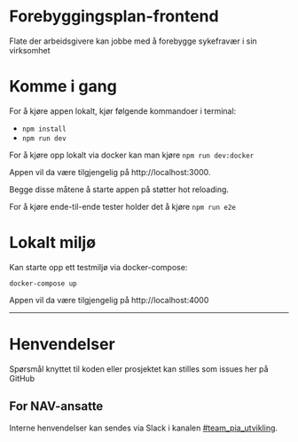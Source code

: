 Forebyggingsplan-frontend
================

Flate der arbeidsgivere kan jobbe med å forebygge sykefravær i sin virksomhet

# Komme i gang

For å kjøre appen lokalt, kjør følgende kommandoer i terminal:
- ``npm install``
- ``npm run dev``

For å kjøre opp lokalt via docker kan man kjøre ``npm run dev:docker``

Appen vil da være tilgjengelig på http://localhost:3000.

Begge disse måtene å starte appen på støtter hot reloading.

For å kjøre ende-til-ende tester holder det å kjøre ``npm run e2e``

# Lokalt miljø

Kan starte opp ett testmiljø via docker-compose:

`docker-compose up`

Appen vil da være tilgjengelig på http://localhost:4000

---

# Henvendelser

Spørsmål knyttet til koden eller prosjektet kan stilles som issues her på GitHub

## For NAV-ansatte

Interne henvendelser kan sendes via Slack i kanalen [#team_pia_utvikling](https://nav-it.slack.com/archives/C02T6RG9AE4).
